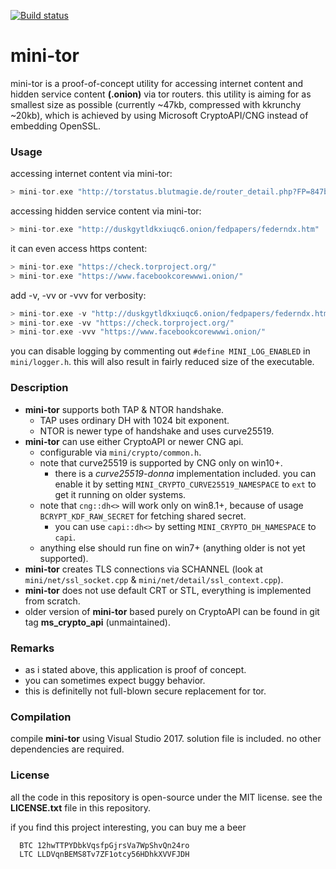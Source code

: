 [![Build status](https://ci.appveyor.com/api/projects/status/hjxm9hfjwljab2am?svg=true)](https://ci.appveyor.com/project/wbenny/mini-tor)

# mini-tor

mini-tor is a proof-of-concept utility for accessing internet content and hidden service content **(.onion)** via tor routers. this utility is aiming for as smallest size as possible (currently ~47kb, compressed with kkrunchy ~20kb), which is achieved by using Microsoft CryptoAPI/CNG instead of embedding OpenSSL.

### Usage

accessing internet content via mini-tor:
```c
> mini-tor.exe "http://torstatus.blutmagie.de/router_detail.php?FP=847b1f850344d7876491a54892f904934e4eb85d"
```
accessing hidden service content via mini-tor:

```c
> mini-tor.exe "http://duskgytldkxiuqc6.onion/fedpapers/federndx.htm"
```

it can even access https content:
```c
> mini-tor.exe "https://check.torproject.org/"
> mini-tor.exe "https://www.facebookcorewwwi.onion/"
```

add -v, -vv or -vvv for verbosity:
```c
> mini-tor.exe -v "http://duskgytldkxiuqc6.onion/fedpapers/federndx.htm"
> mini-tor.exe -vv "https://check.torproject.org/"
> mini-tor.exe -vvv "https://www.facebookcorewwwi.onion/"
```

you can disable logging by commenting out `#define MINI_LOG_ENABLED` in `mini/logger.h`.
this will also result in fairly reduced size of the executable.

### Description

* **mini-tor** supports both TAP & NTOR handshake.
  * TAP uses ordinary DH with 1024 bit exponent.
  * NTOR is newer type of handshake and uses curve25519.
* **mini-tor** can use either CryptoAPI or newer CNG api.
  * configurable via `mini/crypto/common.h`.
  * note that curve25519 is supported by CNG only on win10+.
    * there is a *curve25519-donna* implementation included. you can enable it by setting `MINI_CRYPTO_CURVE25519_NAMESPACE` to `ext` to get it running on older systems.
  * note that `cng::dh<>` will work only on win8.1+, because of usage `BCRYPT_KDF_RAW_SECRET` for fetching shared secret.
    * you can use `capi::dh<>` by setting `MINI_CRYPTO_DH_NAMESPACE` to `capi`.
  * anything else should run fine on win7+ (anything older is not yet supported).
* **mini-tor** creates TLS connections via SCHANNEL (look at `mini/net/ssl_socket.cpp` & `mini/net/detail/ssl_context.cpp`).
* **mini-tor** does not use default CRT or STL, everything is implemented from scratch.
* older version of **mini-tor** based purely on CryptoAPI can be found in git tag **ms_crypto_api** (unmaintained).

### Remarks

* as i stated above, this application is proof of concept.
* you can sometimes expect buggy behavior.
* this is definitelly not full-blown secure replacement for tor. 

### Compilation

compile **mini-tor** using Visual Studio 2017. solution file is included. no other dependencies are required.


### License

all the code in this repository is open-source under the MIT license. see the **LICENSE.txt** file in this repository.


if you find this project interesting, you can buy me a beer

```
  BTC 12hwTTPYDbkVqsfpGjrsVa7WpShvQn24ro
  LTC LLDVqnBEMS8Tv7ZF1otcy56HDhkXVVFJDH
```